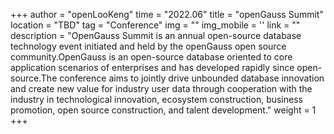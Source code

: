 ﻿+++
author = "openLooKeng"
time = "2022.06" 
title = "openGauss Summit" 
location = "TBD" 
tag = "Conference"
img = "" 
img_mobile = ''
link = ""
description = "OpenGauss Summit is an annual open-source database technology event initiated and held by the openGauss open source community.OpenGauss is an open-source database oriented to core application scenarios of enterprises and has developed rapidly since open-source.The conference aims to jointly drive unbounded database innovation and create new value for industry user data through cooperation with the industry in technological innovation, ecosystem construction, business promotion, open source construction, and talent development."
weight = 1
+++
